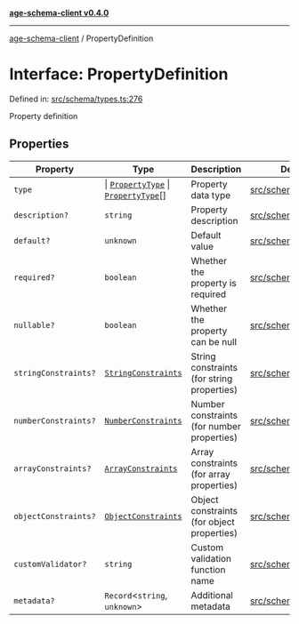 [**age-schema-client v0.4.0**](../index.md)

***

[age-schema-client](../index.md) / PropertyDefinition

# Interface: PropertyDefinition

Defined in: [src/schema/types.ts:276](https://github.com/standardbeagle/ageSchemaClient/blob/main/src/schema/types.ts#L276)

Property definition

## Properties

| Property | Type | Description | Defined in |
| ------ | ------ | ------ | ------ |
| <a id="type"></a> `type` | \| [`PropertyType`](../enumerations/PropertyType.md) \| [`PropertyType`](../enumerations/PropertyType.md)[] | Property data type | [src/schema/types.ts:280](https://github.com/standardbeagle/ageSchemaClient/blob/main/src/schema/types.ts#L280) |
| <a id="description"></a> `description?` | `string` | Property description | [src/schema/types.ts:285](https://github.com/standardbeagle/ageSchemaClient/blob/main/src/schema/types.ts#L285) |
| <a id="default"></a> `default?` | `unknown` | Default value | [src/schema/types.ts:290](https://github.com/standardbeagle/ageSchemaClient/blob/main/src/schema/types.ts#L290) |
| <a id="required"></a> `required?` | `boolean` | Whether the property is required | [src/schema/types.ts:295](https://github.com/standardbeagle/ageSchemaClient/blob/main/src/schema/types.ts#L295) |
| <a id="nullable"></a> `nullable?` | `boolean` | Whether the property can be null | [src/schema/types.ts:300](https://github.com/standardbeagle/ageSchemaClient/blob/main/src/schema/types.ts#L300) |
| <a id="stringconstraints"></a> `stringConstraints?` | [`StringConstraints`](StringConstraints.md) | String constraints (for string properties) | [src/schema/types.ts:305](https://github.com/standardbeagle/ageSchemaClient/blob/main/src/schema/types.ts#L305) |
| <a id="numberconstraints"></a> `numberConstraints?` | [`NumberConstraints`](NumberConstraints.md) | Number constraints (for number properties) | [src/schema/types.ts:310](https://github.com/standardbeagle/ageSchemaClient/blob/main/src/schema/types.ts#L310) |
| <a id="arrayconstraints"></a> `arrayConstraints?` | [`ArrayConstraints`](ArrayConstraints.md) | Array constraints (for array properties) | [src/schema/types.ts:315](https://github.com/standardbeagle/ageSchemaClient/blob/main/src/schema/types.ts#L315) |
| <a id="objectconstraints"></a> `objectConstraints?` | [`ObjectConstraints`](ObjectConstraints.md) | Object constraints (for object properties) | [src/schema/types.ts:320](https://github.com/standardbeagle/ageSchemaClient/blob/main/src/schema/types.ts#L320) |
| <a id="customvalidator"></a> `customValidator?` | `string` | Custom validation function name | [src/schema/types.ts:325](https://github.com/standardbeagle/ageSchemaClient/blob/main/src/schema/types.ts#L325) |
| <a id="metadata"></a> `metadata?` | `Record`\<`string`, `unknown`\> | Additional metadata | [src/schema/types.ts:330](https://github.com/standardbeagle/ageSchemaClient/blob/main/src/schema/types.ts#L330) |
